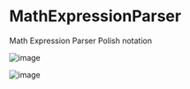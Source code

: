 # MathExpressionParser
Math Expression Parser
Polish notation


![image](https://user-images.githubusercontent.com/59770659/193636603-633cf310-720d-41a3-ab43-41d975bee0c3.png)


![image](https://user-images.githubusercontent.com/59770659/193636716-9de249a0-9578-4a3a-a627-05aa9435b303.png)
